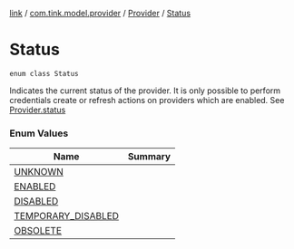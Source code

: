 [link](../../../index.md) / [com.tink.model.provider](../../index.md) / [Provider](../index.md) / [Status](./index.md)

# Status

`enum class Status`

Indicates the current status of the provider. It is only possible to perform credentials create or refresh actions on providers which are enabled. See [Provider.status](../status.md)

### Enum Values

| Name | Summary |
|---|---|
| [UNKNOWN](-u-n-k-n-o-w-n.md) |  |
| [ENABLED](-e-n-a-b-l-e-d.md) |  |
| [DISABLED](-d-i-s-a-b-l-e-d.md) |  |
| [TEMPORARY_DISABLED](-t-e-m-p-o-r-a-r-y_-d-i-s-a-b-l-e-d.md) |  |
| [OBSOLETE](-o-b-s-o-l-e-t-e.md) |  |
